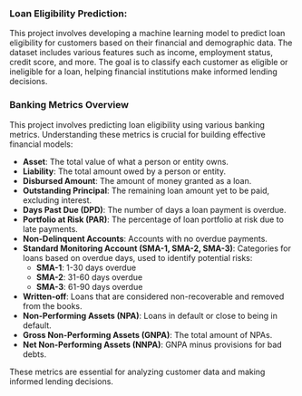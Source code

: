    
### Loan Eligibility Prediction:

This project involves developing a machine learning model to predict loan eligibility for customers based on their financial and demographic data. The dataset includes various features such as income, employment status, credit score, and more. The goal is to classify each customer as eligible or ineligible for a loan, helping financial institutions make informed lending decisions.


### Banking Metrics Overview

This project involves predicting loan eligibility using various banking metrics. Understanding these metrics is crucial for building effective financial models:

- **Asset**: The total value of what a person or entity owns.
- **Liability**: The total amount owed by a person or entity.
- **Disbursed Amount**: The amount of money granted as a loan.
- **Outstanding Principal**: The remaining loan amount yet to be paid, excluding interest.
- **Days Past Due (DPD)**: The number of days a loan payment is overdue.
- **Portfolio at Risk (PAR)**: The percentage of loan portfolio at risk due to late payments.
- **Non-Delinquent Accounts**: Accounts with no overdue payments.
- **Standard Monitoring Account (SMA-1, SMA-2, SMA-3)**: Categories for loans based on overdue days, used to identify potential risks:
  - **SMA-1**: 1-30 days overdue
  - **SMA-2**: 31-60 days overdue
  - **SMA-3**: 61-90 days overdue
- **Written-off**: Loans that are considered non-recoverable and removed from the books.
- **Non-Performing Assets (NPA)**: Loans in default or close to being in default.
- **Gross Non-Performing Assets (GNPA)**: The total amount of NPAs.
- **Net Non-Performing Assets (NNPA)**: GNPA minus provisions for bad debts.

These metrics are essential for analyzing customer data and making informed lending decisions.


